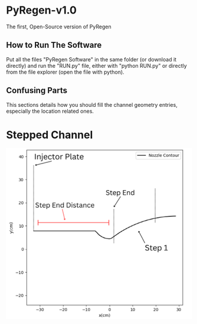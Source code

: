 # PyRegen-v1.0
The first, Open-Source version of PyRegen

## How to Run The Software
Put all the files "PyRegen Software" in the same folder (or download it directly) and run the "RUN.py" file, either with "python RUN.py" or directly from the file explorer (open the file with python).

## Confusing Parts
This sections details how you should fill the channel geometry entries, especially the location related ones.

# Stepped Channel
![Stepped Channel Image](https://github.com/creatorandrew86/PyRegen-v1.0/blob/main/Images/Stepped%20Channel%20Image.png?raw=true)



